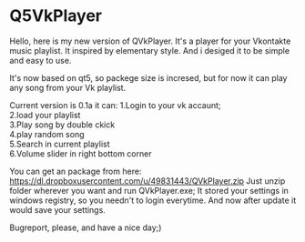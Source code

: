 Q5VkPlayer
==========

Hello, here is my new version of QVkPlayer.
It's a player for your Vkontakte music playlist. It inspired by elementary style.
And i desiged it to be simple and easy to use.



It's now based on qt5, so packege size is incresed, but for now it can play 
any song from your Vk playlist.

Current version is 0.1a it can:
1.Login to your vk accaunt;<br>
2.load your playlist<br>
3.Play song by double ckick<br>
4.play random song<br>
5.Search in current playlist<br>
6.Volume slider in right bottom corner<br>

You can get an package from here:
https://dl.dropboxusercontent.com/u/49831443/QVkPlayer.zip
Just unzip folder wherever you want and run QVkPlayer.exe;
It stored your settings in windows registry, so you needn't to login everytime.
And now after update it would save your settings. 

Bugreport, please, and have a nice day;) 

